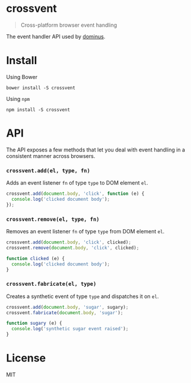 # crossvent

> Cross-platform browser event handling

The event handler API used by [dominus][1].

# Install

Using Bower

```shell
bower install -S crossvent
```

Using `npm`

```shell
npm install -S crossvent
```

# API

The API exposes a few methods that let you deal with event handling in a consistent manner across browsers.

### `crossvent.add(el, type, fn)`

Adds an event listener `fn` of type `type` to DOM element `el`.

```js
crossvent.add(document.body, 'click', function (e) {
  console.log('clicked document body');
});
```

### `crossvent.remove(el, type, fn)`

Removes an event listener `fn` of type `type` from DOM element `el`.

```js
crossvent.add(document.body, 'click', clicked);
crossvent.remove(document.body, 'click', clicked);

function clicked (e) {
  console.log('clicked document body');
}
```

### `crossvent.fabricate(el, type)`

Creates a synthetic event of type `type` and dispatches it on `el`.

```js
crossvent.add(document.body, 'sugar', sugary);
crossvent.fabricate(document.body, 'sugar');

function sugary (e) {
  console.log('synthetic sugar event raised');
}
```

# License

MIT

[1]: https://github.com/bevacqua/dominus
